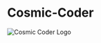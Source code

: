 # Cosmic-Coder

![Cosmic Coder Logo](https://github.com/georgewpark/Cosmic-Coder/assets/images/logo.png "Cosmic Coder Logo")
